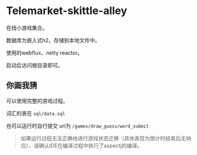 Telemarket-skittle-alley
===

在线小游戏集合。

数据库为嵌入式h2，存储到本地文件中。

使用的webflux、netty reactor。

启动后访问根目录即可。

## 你画我猜

可以使用完整的游戏过程。

词汇的表在 `sql/data.sql`

也可以运行时自行提交 uri为 `/games/draw_guess/word_submit`

> 如果运行过程无法正确地进行游戏状态迁移（具体表现为倒计时结束后无响应），请确认IDE在编译过程中执行了aspectj的编译。


